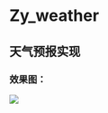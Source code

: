 # Zy_weather
## 天气预报实现
### 效果图：<br>
![](https://github.com/RoseZy/Zy_weather/raw/master/gif/gif.gif)  


